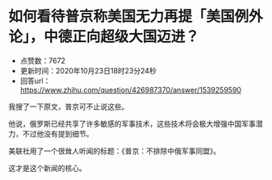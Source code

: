 # 如何看待普京称美国无力再提「美国例外论」，中德正向超级大国迈进？
- 点赞数：7672
- 更新时间：2020年10月23日18时23分24秒
- 回答url：https://www.zhihu.com/question/426987370/answer/1539259590
<body>
 <p data-pid="enTCJ3XM">我搜了一下原文，普京可不止说这些。</p>
 <p data-pid="cp6PMWd_">他说，俄罗斯已经共享了许多敏感的军事技术，这些技术将会极大增强中国军事潜力，不过他没有提到细节。</p>
 <p data-pid="w7rRnBKb">美联社用了一个很耸人听闻的标题：《普京：不排除中俄军事同盟》。</p>
 <p data-pid="NqWlzGpf">这才是这个新闻的核心。</p>
 <p></p>
 <p></p>
</body>